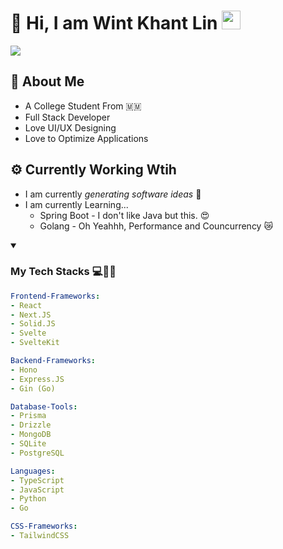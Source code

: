 # 💫 Hi, I am Wint Khant Lin <img src="https://media.giphy.com/media/fYSnHlufseco8Fh93Z/giphy.gif" width="30">

![](https://komarev.com/ghpvc/?username=happer64bit)

## 🤔 About Me

* A College Student From 🇲🇲
* Full Stack Developer
* Love UI/UX Designing
* Love to Optimize Applications

## ⚙️ Currently Working Wtih

* I am currently _generating software ideas_ 🔨
* I am currently Learning...
  * Spring Boot - I don't like Java but this. 😍
  * Golang - Oh Yeahhh, Performance and Councurrency 😿

<details open>
  <summary>
    <h3>My Tech Stacks 💻🧑‍🔬 </h3>
  </summary>
  
  ```yaml
  Frontend-Frameworks:
  - React
  - Next.JS
  - Solid.JS
  - Svelte
  - SvelteKit

Backend-Frameworks:
  - Hono
  - Express.JS
  - Gin (Go)

Database-Tools:
  - Prisma
  - Drizzle
  - MongoDB
  - SQLite
  - PostgreSQL

Languages:
  - TypeScript
  - JavaScript
  - Python
  - Go

CSS-Frameworks:
  - TailwindCSS
  ```
</details>
